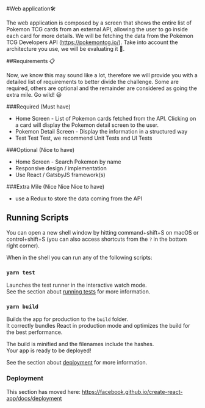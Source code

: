 #Web application🛠

The web application is composed by a screen that shows the entire list of
Pokemon TCG cards from an external API, allowing the user to go inside each
card for more details.
We will be fetching the data from the Pokémon TCG Developers API
(https://pokemontcg.io/).
Take into account the architecture you use, we will be evaluating it 🧐.


##Requirements 📋

Now, we know this may sound like a lot, therefore we will provide you with a
detailed list of requirements to better divide the challenge. Some are required,
others are optional and the remainder are considered as going the extra mile.
Go wild! 😃

###Required (Must have)

 * Home Screen - List of Pokemon cards fetched from the API. Clicking on a
card will display the Pokemon detail screen to the user.
 * Pokemon Detail Screen - Display the information in a structured way
 * Test Test Test, we recommend Unit Tests and UI Tests

###Optional (Nice to have)

 * Home Screen - Search Pokemon by name
 * Responsive design / implementation
 * Use React / GatsbyJS framework(s)

###Extra Mile (Nice Nice Nice to have)

 * use a Redux to store the data coming from the API


## Running Scripts

You can open a new shell window by hitting command+shift+S on macOS or control+shift+S (you can also access shortcuts from the `?` in the bottom right corner).

When in the shell you can run any of the following scripts:

### `yarn test`

Launches the test runner in the interactive watch mode.<br />
See the section about [running tests](https://facebook.github.io/create-react-app/docs/running-tests) for more information.

### `yarn build`

Builds the app for production to the `build` folder.<br />
It correctly bundles React in production mode and optimizes the build for the best performance.

The build is minified and the filenames include the hashes.<br />
Your app is ready to be deployed!

See the section about [deployment](https://facebook.github.io/create-react-app/docs/deployment) for more information.

### Deployment

This section has moved here: https://facebook.github.io/create-react-app/docs/deployment